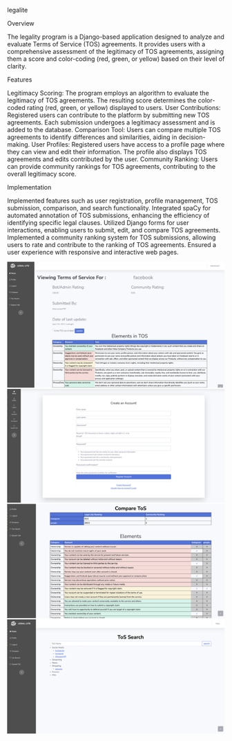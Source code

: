 legalite

Overview

The legality program is a Django-based application designed to analyze and evaluate Terms of Service (TOS) agreements. It provides users with a comprehensive assessment of the legitimacy of TOS agreements, assigning them a score and color-coding (red, green, or yellow) based on their level of clarity.

Features

Legitimacy Scoring: The program employs an algorithm to evaluate the legitimacy of TOS agreements. The resulting score determines the color-coded rating (red, green, or yellow) displayed to users.
User Contributions: Registered users can contribute to the platform by submitting new TOS agreements. Each submission undergoes a legitimacy assessment and is added to the database.
Comparison Tool: Users can compare multiple TOS agreements to identify differences and similarities, aiding in decision-making.
User Profiles: Registered users have access to a profile page where they can view and edit their information. The profile also displays TOS agreements and edits contributed by the user.
Community Ranking: Users can provide community rankings for TOS agreements, contributing to the overall legitimacy score.


Implementation

Implemented features such as user registration, profile management, TOS submission, comparison, and search functionality. Integrated spaCy for automated annotation of TOS submissions, enhancing the efficiency of identifying specific legal clauses. Utilized Django forms for user interactions, enabling users to submit, edit, and compare TOS agreements. Implemented a community ranking system for TOS submissions, allowing users to rate and contribute to the ranking of TOS agreements. Ensured a user experience with responsive and interactive web pages.
 
![Main](images/legalite.png)
![Main](images/legalite2.png)
![Main](images/legalite3.png)
![Main](images/legalite4.png)

